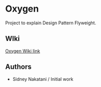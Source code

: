 # Oxygen
Project to explain Design Pattern Flyweight.


## WIki

[Oxygen Wiki link](https://github.com/sidneynakatani/oxygen/wiki)

## Authors

- Sidney Nakatani / Initial work
